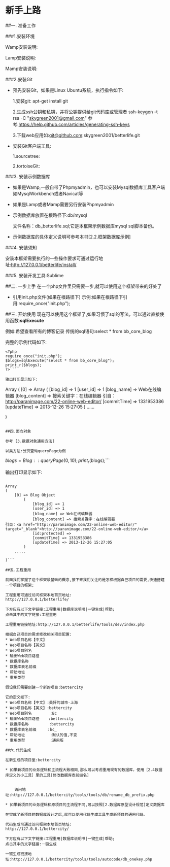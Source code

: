 # 新手上路

##一. 准备工作

###1.安装环境

Wamp安装说明:

Lamp安装说明:

Mamp安装说明:

###2.安装Git


* 预先安装Git，如果是Linux Ubuntu系统，执行指令如下:

    1.安装git: apt-get install git

    2.生成ssh公钥和私钥，并将公钥提供给git代码库或管理者
        ssh-keygen -t rsa -C "skygreen2001@gmail.com"
        参考:https://help.github.com/articles/generating-ssh-keys

    3.下载web应用如:git@github.com:skygreen2001/betterlife.git

* 安装Git客户端工具:

    1.sourcetree:

    2.tortoiseGit:


###3. 安装示例数据库

* 如果是Wamp,一般自带了Phpmyadmin，也可以安装Mysql数据库工具客户端如MysqlWorkbench或者Navicat等

* 如果是Lamp或者Mamp需要另行安装Phpmyadmin

* 示例数据库放置在根路径下:db/mysql

  文件名称：db_betterlife.sql;它是本框架示例数据库mysql sql脚本备份。

* 示例数据库的具体定义说明可参考本书[2.2.框架数据库示例]

###4. 安装须知

安装本框架需要执行的一些操作要求可通过运行地址:http://127.0.0.1/betterlife/install/

###5. 安装开发工具:Sublime

##二. 一步上手
在一个php文件里只需要一步,就可以使用这个框架带来的好处了
* 引用init.php文件(如果在根路径下)
  示例:如果在根路径下引用:require_once("init.php");

##三. 开始使用
现在可以使用这个框架了,如果习惯了sql的写法，可以通过直接使用函数:**sqlExecute**

例如:希望查看所有的博客记录
传统的sql语句:select * from bb_core_blog

完整的示例代码如下:

```
<?php
require_once("init.php");
$blogs=sqlExecute("select * from bb_core_blog");
print_r($blogs);
?>```

输出打印显示如下:
```
Array
(
    [0] => Array
        (
            [blog_id] => 1
            [user_id] => 1
            [blog_name] => Web在线编辑器
            [blog_content] => 搜索关键字：在线编辑器
引自：<a href="http://paranimage.com/22-online-web-editor/" target="_blank">http://paranimage.com/22-online-web-editor/</a>
            [commitTime] => 1331953386
            [updateTime] => 2013-12-26 15:27:05
        )
    ......

)
```

##四.面向对象

参考 [3.数据对象通用方法]

以类方法:分页查询queryPage为例
```
$blogs=Blog::queryPage(0,10);
print_r($blogs);```

输出打印显示如下:
```

Array
(
    [0] => Blog Object
        (
            [blog_id] => 1
            [user_id] => 1
            [blog_name] => Web在线编辑器
            [blog_content] => 搜索关键字：在线编辑器
引自：<a href="http://paranimage.com/22-online-web-editor/" target="_blank">http://paranimage.com/22-online-web-editor/</a>
            [id:protected] =>
            [commitTime] => 1331953386
            [updateTime] => 2013-12-26 15:27:05
        )
    .....

)```

##五.工程重用

前面我们掌握了这个框架最基础的概念,接下来我们关注的是怎样根据自己项目的需要,快速搭建一个项目的框架;

工程重用可通过访问框架本地首页地址:
http://127.0.0.1/betterlife/

下方应有以下文字链接:工程重用|数据库说明书|一键生成|帮助;
点击其中的文字链接:工程重用

工程重用链接地址:http://127.0.0.1/betterlife/tools/dev/index.php

根据自己项目的需求修改相关项目配置:
* Web项目名称【中文】
* Web项目名称【英文】
* Web项目别名
* 输出Web项目路径
* 数据库名称
* 数据库表名前缀
* 帮助地址
* 重用类型

假设我们需要创建一个新的项目:bettercity

它的定义如下:
* Web项目名称【中文】:美好的城市-上海
* Web项目名称【英文】:bettercity
* Web项目别名        :Bc
* 输出Web项目路径    :bettercity
* 数据库名称         :bettercity
* 数据库表名前缀     :bc_
* 帮助地址           :默认的值,不变
* 重用类型           :通用版

##六.代码生成

在新生成的项目里:bettercity

* 如果新项目的业务逻辑和主流程大致相同,那么可以考虑重用现有的数据库，使用［2.4数据库定义的小工具］里的工具[修改数据库表前缀名]


    访问地址:http://127.0.0.1/bettercity/tools/tools/db/rename_db_prefix.php

* 如果新项目的业务逻辑和原项目的主流程不同,可以按照[2.数据库原型设计规范]定义数据库

在完成了新项目的数据库设计之后,就可以使用代码生成工具生成新项目的通用代码。

代码生成可通过访问框架本地首页地址:
http://127.0.0.1/bettercity/

下方应有以下文字链接:工程重用|数据库说明书|一键生成|帮助;
点击其中的文字链接:一键生成

一键生成链接地址:http://127.0.0.1/bettercity/tools/tools/autocode/db_onekey.php










